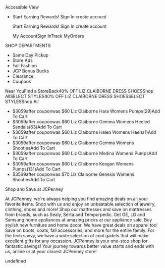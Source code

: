 Accessible View

*   Start Earning Rewards! Sign In create account
    
    Start Earning Rewards! Sign In create account
    
    My AccountSign InTrack MyOrders

SHOP DEPARTMENTS

*   Same Day Pickup
*   Store Ads
*   Fall Fashion
*   JCP Bonus Bucks
*   Clearance
*   Coupons

Near YouFind a StoreBack40% OFF LIZ CLAIBORNE DRESS SHOESShop AllSELECT STYLES40% OFF LIZ CLAIBORNE DRESS SHOESSELECT STYLESShop All

*   $3059after couponwas $60 Liz Claiborne Hara Womens Pumps(29)Add To Cart
*   $3059after couponwas $60 Liz Claiborne Gemma Womens Heeled Sandals(63)Add To Cart
*   $3059after couponwas $60 Liz Claiborne Helen Womens Heels(1)Add To Cart
*   $3059after couponwas $60 Liz Claiborne Gemma Womens ShootiesAdd To Cart
*   $3059after couponwas $60 Liz Claiborne Medina Womens PumpsAdd To Cart
*   $3059after couponwas $60 Liz Claiborne Keegan Womens Pumps(131)Add To Cart
*   $3569after couponwas $70 Liz Claiborne Genesis Womens ShootiesAdd To Cart

Shop and Save at JCPenney

At JCPenney, we're always helping you find amazing deals on all your favorite items. Shop with us and enjoy an unbeatable selection of jewelry, clothing, shoes and more! Shop our mattresses and save on mattresses from brands, such as Sealy, Serta and Tempurpedic. Get GE, LG and Samsung home appliances at amazing prices at our appliance sale. Buy stylish new furniture and home decor. We have great deals on apparel too! Save on boots, coats, fall accessories, and more for the entire family. For the tech savvy, we have a wide selection of cool gadets that will make excellent gifts for any occassion. JCPenney is your one-stop shop for fantastic savings! Your journey towards better value starts and ends with us, online or at your closest JCPenney store!

undefined